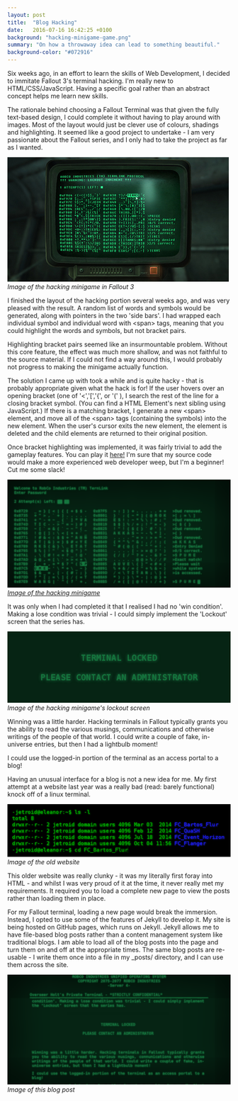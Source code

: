 ```yaml
---
layout: post
title:  "Blog Hacking"
date:   2016-07-16 16:42:25 +0100
background: "hacking-minigame-game.png"
summary: "On how a throwaway idea can lead to something beautiful."
background-color: "#072916"
---
```

Six weeks ago, in an effort to learn the skills of Web Development,
I decided to immitate Fallout 3's terminal hacking.
I'm really new to HTML/CSS/JavaScript.
Having a specific goal rather than an abstract concept helps me learn new skills.

The rationale behind choosing a Fallout Terminal was that given the fully text-based design,
I could complete it without having to play around with images. 
Most of the layout would just be clever use of colours, shadings and highlighting.
It seemed like a good project to undertake - 
I am very passionate about the Fallout series, 
and I only had to take the project as far as I wanted.

![Image of the hacking minigame in Fallout 3](/assets/images/hacking-minigame-reference.jpg)
*Image of the hacking minigame in Fallout 3*

I finished the layout of the hacking portion several weeks ago,
and was very pleased with the result. 
A random list of words and symbols would be generated,
along with pointers in the two 'side bars'.
I had wrapped each individual symbol and individual word with &lt;span&gt; tags,
meaning that you could highlight the words and symbols, but not bracket pairs.

Highlighting bracket pairs seemed like an insurmountable problem.
Without this core feature, the effect was much more shallow,
and was not faithful to the source material.
If I could not find a way around this,
I would probably not progress to making the minigame actually function.

The solution I came up with took a while and is quite hacky - 
that is probably appropriate given what the hack is for!
If the user hovers over an opening bracket (one of '<','[','{', or '\(' ),
I search the rest of the line for a closing bracket symbol.
(You can find a HTML Element's next sibling using JavaScript.)
If there is a matching bracket, I generate a new &lt;span&gt; element,
and move all of the &lt;span&gt; tags (containing the symbols) into the new element.
When the user's cursor exits the new element,
the element is deleted and the child elements are returned to their original position.

Once bracket highlighting was implemented,
it was fairly trivial to add the gameplay features.
You can play it [here!](/hacking)
I'm sure that my source code would make a more experienced web developer weep,
but I'm a beginner! Cut me some slack!

[![Image of the hacking minigame](/assets/images/hacking-minigame-game.png)
*Image of the hacking minigame*](/hacking)


It was only when I had completed it that I realised I had no 'win condition'.
Making a lose condition was trivial - 
I could simply implement the 'Lockout' screen that the series has.

![Image of the hacking minigame's lockout screen](/assets/images/hacking-minigame-lockout.png)
*Image of the hacking minigame's lockout screen*

Winning was a little harder.
Hacking terminals in Fallout typically grants you the ability to read the various musings,
communications and otherwise writings of the people of that world.
I could write a couple of fake, in-universe entries,
but then I had a lightbulb moment!

I could use the logged-in portion of the terminal as an access portal to a blog! 

Having an unusual interface for a blog is not a new idea for me.
My first attempt at a website last year was a really bad
(read: barely functional) knock off of a linux terminal.

![Image of the old website](/assets/images/hacking-minigame-old-site.png)
*Image of the old website*

This older website was really clunky - it was my literally first foray into HTML - 
and whilst I was very proud of it at the time, it never really met my requirements.
It required you to load a complete new page to view the posts rather than loading
them in place.

For my Fallout terminal, loading a new page would break the immersion.
Instead, I opted to use some of the features of Jekyll to develop it.
My site is being hosted on GitHub pages, which runs on Jekyll.
Jekyll allows me to have file-based blog posts rather than a content
management system like traditional blogs.
I am able to load all of the blog posts into the page and turn them
on and off at the appropriate times.
The same blog posts are re-usable - 
I write them once into a file in my _posts/ directory, and I can use
them across the site.

![Image of this blog post](/assets/images/hacking-minigame-blog-post.png)
*Image of this blog post*
